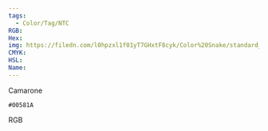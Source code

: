 ```yaml
---
tags:
  - Color/Tag/NTC
RGB:
Hex:
img: https://filedn.com/l0hpzxl1f01yT7GHxtF8cyk/Color%20Snake/standard_csv_to_svg//00581A.svg
CMYK:
HSL:
Name:
---
```

Camarone
```palette
#00581A
```
RGB
